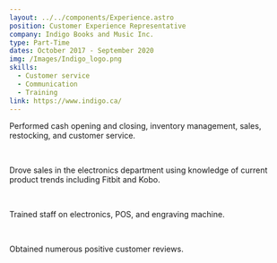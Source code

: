 ```yaml
---
layout: ../../components/Experience.astro
position: Customer Experience Representative
company: Indigo Books and Music Inc.
type: Part-Time
dates: October 2017 - September 2020
img: /Images/Indigo_logo.png
skills:
  - Customer service
  - Communication
  - Training
link: https://www.indigo.ca/
---
```

Performed cash opening and closing, inventory management,
sales, restocking, and customer service.

<br />

Drove sales in the electronics department using knowledge
of current product trends including Fitbit and Kobo.

<br />

Trained staff on electronics, POS, and engraving machine.

<br />

Obtained numerous positive customer reviews.
